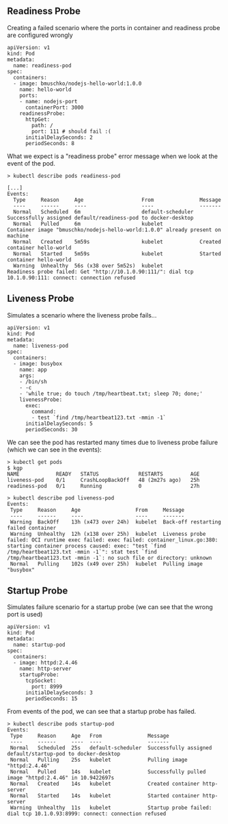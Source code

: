 ## Readiness Probe
Creating a failed scenario where the ports in container and readiness probe are configured wrongly
```
apiVersion: v1
kind: Pod
metadata:
  name: readiness-pod
spec:
  containers:
  - image: bmuschko/nodejs-hello-world:1.0.0
    name: hello-world
    ports:
    - name: nodejs-port
      containerPort: 3000
    readinessProbe:
      httpGet:
        path: / 
        port: 111 # should fail :(
      initialDelaySeconds: 2
      periodSeconds: 8
```
What we expect is a "readiness probe" error message when we look at the event of the pod.
```
> kubectl describe pods readiness-pod

[...]
Events:
  Type     Reason     Age                   From               Message
  ----     ------     ----                  ----               -------
  Normal   Scheduled  6m                    default-scheduler  Successfully assigned default/readiness-pod to docker-desktop
  Normal   Pulled     6m                    kubelet            Container image "bmuschko/nodejs-hello-world:1.0.0" already present on machine 
  Normal   Created    5m59s                 kubelet            Created container hello-world
  Normal   Started    5m59s                 kubelet            Started container hello-world
  Warning  Unhealthy  56s (x38 over 5m52s)  kubelet            Readiness probe failed: Get "http://10.1.0.90:111/": dial tcp 10.1.0.90:111: connect: connection refused
```

## Liveness Probe
Simulates a scenario where the liveness probe fails...
```
apiVersion: v1
kind: Pod
metadata:
  name: liveness-pod
spec:
  containers:
  - image: busybox
    name: app
    args:
    - /bin/sh
    - -c
    - 'while true; do touch /tmp/heartbeat.txt; sleep 70; done;'
    livenessProbe:
      exec:
        command:
        - test `find /tmp/heartbeat123.txt -mmin -1`
      initialDelaySeconds: 5
      periodSeconds: 30
 ```
We can see the pod has restarted many times due to liveness probe failure (which we can see in the events):
 ```
> kubectl get pods
$ kgp
NAME            READY   STATUS             RESTARTS         AGE
liveness-pod    0/1     CrashLoopBackOff   48 (2m27s ago)   25h
readiness-pod   0/1     Running            0                27h

> kubectl describe pod liveness-pod
Events:
  Type     Reason     Age                  From     Message
  ----     ------     ----                 ----     -------
  Warning  BackOff    13h (x473 over 24h)  kubelet  Back-off restarting failed container
  Warning  Unhealthy  12h (x138 over 25h)  kubelet  Liveness probe failed: OCI runtime exec failed: exec failed: container_linux.go:380: starting container process caused: exec: "test `find /tmp/heartbeat123.txt -mmin -1`": stat test `find /tmp/heartbeat123.txt -mmin -1`: no such file or directory: unknown
  Normal   Pulling    102s (x49 over 25h)  kubelet  Pulling image "busybox"
```

## Startup Probe
Simulates failure scenario for a startup probe (we can see that the wrong port is used)
```
apiVersion: v1
kind: Pod
metadata:
  name: startup-pod
spec:
  containers:
  - image: httpd:2.4.46
    name: http-server
    startupProbe:
      tcpSocket:
        port: 8999
      initialDelaySeconds: 3
      periodSeconds: 15
 ```
 From events of the pod, we can see that a startup probe has failed.
 ```
 > kubectl describe pods startup-pod
 Events:
  Type     Reason     Age   From               Message
  ----     ------     ----  ----               -------
  Normal   Scheduled  25s   default-scheduler  Successfully assigned default/startup-pod to docker-desktop
  Normal   Pulling    25s   kubelet            Pulling image "httpd:2.4.46"
  Normal   Pulled     14s   kubelet            Successfully pulled image "httpd:2.4.46" in 10.9422697s
  Normal   Created    14s   kubelet            Created container http-server
  Normal   Started    14s   kubelet            Started container http-server
  Warning  Unhealthy  11s   kubelet            Startup probe failed: dial tcp 10.1.0.93:8999: connect: connection refused
  ```
